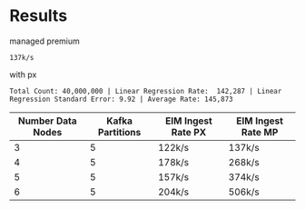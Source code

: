 # Results


managed premium
```
137k/s
```

with px
```
Total Count: 40,000,000 | Linear Regression Rate:  142,287 | Linear Regression Standard Error: 9.92 | Average Rate: 145,873
```



|Number Data Nodes|Kafka Partitions|EIM Ingest Rate PX|EIM Ingest Rate MP |
|-----------------|----------------|------------------|-------------------|
|3                |5               |122k/s            |137k/s             |
|4                |5               |178k/s            |268k/s             |
|5                |5               |157k/s            |374k/s             |
|6                |5               |204k/s            |506k/s             |
